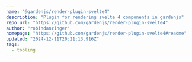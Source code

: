 ```yaml
---
name: "@gardenjs/render-plugin-svelte4"
description: "Plugin for rendering svelte 4 components in gardenjs"
repo_url: "https://github.com/gardenjs/render-plugin-svelte4"
author: "robindanzinger"
homepage: "https://github.com/gardenjs/render-plugin-svelte4#readme"
updated: "2024-12-11T20:21:13.916Z"
tags: 
  - tooling
---
```

